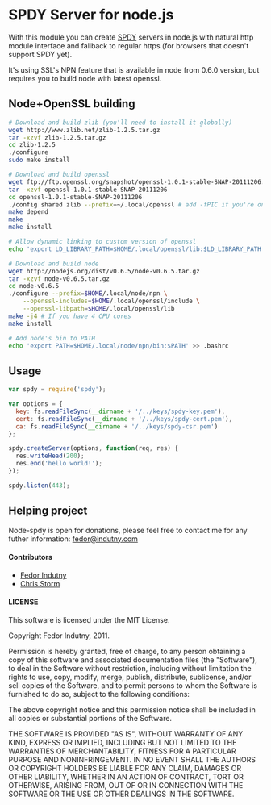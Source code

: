 # SPDY Server for node.js

With this module you can create [SPDY](http://www.chromium.org/spdy) servers
in node.js with natural http module interface and fallback to regular https
(for browsers that doesn't support SPDY yet).

It's using SSL's NPN feature that is available in node from 0.6.0 version, but
requires you to build node with latest openssl.

## Node+OpenSSL building

```bash
# Download and build zlib (you'll need to install it globally)
wget http://www.zlib.net/zlib-1.2.5.tar.gz
tar -xzvf zlib-1.2.5.tar.gz
cd zlib-1.2.5
./configure
sudo make install

# Download and build openssl
wget ftp://ftp.openssl.org/snapshot/openssl-1.0.1-stable-SNAP-20111206.tar.gz
tar -xzvf openssl-1.0.1-stable-SNAP-20111206
cd openssl-1.0.1-stable-SNAP-20111206
./config shared zlib --prefix=~/.local/openssl # add -fPIC if you're on x86-64
make depend
make
make install

# Allow dynamic linking to custom version of openssl
echo 'export LD_LIBRARY_PATH=$HOME/.local/openssl/lib:$LD_LIBRARY_PATH' >> .bashrc

# Download and build node
wget http://nodejs.org/dist/v0.6.5/node-v0.6.5.tar.gz
tar -xzvf node-v0.6.5.tar.gz
cd node-v0.6.5
./configure --prefix=$HOME/.local/node/npn \
    --openssl-includes=$HOME/.local/openssl/include \
    --openssl-libpath=$HOME/.local/openssl/lib
make -j4 # If you have 4 CPU cores
make install

# Add node's bin to PATH
echo 'export PATH=$HOME/.local/node/npn/bin:$PATH' >> .bashrc
```

## Usage

```javascript
var spdy = require('spdy');

var options = {
  key: fs.readFileSync(__dirname + '/../keys/spdy-key.pem'),
  cert: fs.readFileSync(__dirname + '/../keys/spdy-cert.pem'),
  ca: fs.readFileSync(__dirname + '/../keys/spdy-csr.pem')
};

spdy.createServer(options, function(req, res) {
  res.writeHead(200);
  res.end('hello world!');
});

spdy.listen(443);
```

## Helping project

Node-spdy is open for donations, please feel free to contact me for any futher information: fedor@indutny.com

#### Contributors

* [Fedor Indutny](https://github.com/indutny)
* [Chris Storm](https://github.com/eee-c)

#### LICENSE

This software is licensed under the MIT License.

Copyright Fedor Indutny, 2011.

Permission is hereby granted, free of charge, to any person obtaining a
copy of this software and associated documentation files (the
"Software"), to deal in the Software without restriction, including
without limitation the rights to use, copy, modify, merge, publish,
distribute, sublicense, and/or sell copies of the Software, and to permit
persons to whom the Software is furnished to do so, subject to the
following conditions:

The above copyright notice and this permission notice shall be included
in all copies or substantial portions of the Software.

THE SOFTWARE IS PROVIDED "AS IS", WITHOUT WARRANTY OF ANY KIND, EXPRESS
OR IMPLIED, INCLUDING BUT NOT LIMITED TO THE WARRANTIES OF
MERCHANTABILITY, FITNESS FOR A PARTICULAR PURPOSE AND NONINFRINGEMENT. IN
NO EVENT SHALL THE AUTHORS OR COPYRIGHT HOLDERS BE LIABLE FOR ANY CLAIM,
DAMAGES OR OTHER LIABILITY, WHETHER IN AN ACTION OF CONTRACT, TORT OR
OTHERWISE, ARISING FROM, OUT OF OR IN CONNECTION WITH THE SOFTWARE OR THE
USE OR OTHER DEALINGS IN THE SOFTWARE.

